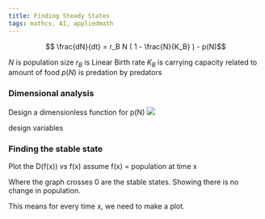 ```yaml
---
title: Finding Steady States
tags: mathcs, AI, appliedmath
---
```


$$ \frac{dN}{dt} = r_B N ( 1 - \frac{N}{K_B} ) - p(N)$$

$N$ is population size
$r_B$ is Linear Birth rate
$K_B$ is carrying capacity related to amount of food
$p(N)$ is predation by predators

### Dimensional analysis
Design a dimensionless function for p(N)
![](https://epubs.siam.org/doi/10.1137/1014099)

design variables

### Finding the stable state
Plot the D(f(x)) vs f(x)
assume f(x) = population at time x

Where the graph crosses 0 are the stable states. Showing there is no change in population.

This means for every time x, we need to make a plot.
